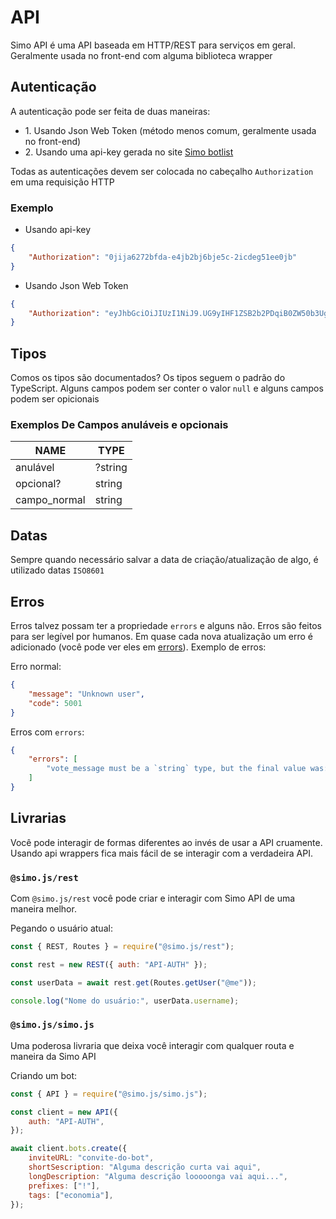 # API

Simo API é uma API baseada em HTTP/REST para serviços em geral. Geralmente usada
no front-end com alguma biblioteca wrapper

## Autenticação

A autenticação pode ser feita de duas maneiras:

-   1\. Usando Json Web Token (método menos comum, geralmente usada no front-end)
-   2\. Usando uma api-key gerada no site [Simo botlist](https://bombadeagua.life)

Todas as autenticações devem ser colocada no cabeçalho `Authorization` em uma
requisição HTTP

### Exemplo

-   Usando api-key

```json
{
    "Authorization": "0jija6272bfda-e4jb2bj6bje5c-2icdeg51ee0jb"
}
```

-   Usando Json Web Token

```json
{
    "Authorization": "eyJhbGciOiJIUzI1NiJ9.UG9yIHF1ZSB2b2PDqiB0ZW50b3UgZGVjb2RpZmljYXIgaXNzbz8.cXaza7vgMrvJR0MXihfaSh7eJUXzsFdmK-b4c_8dEZg"
}
```

## Tipos

Comos os tipos são documentados? Os tipos seguem o padrão do TypeScript. Alguns
campos podem ser conter o valor `null` e alguns campos podem ser opicionais

### Exemplos De Campos anuláveis e opcionais

| NAME         | TYPE    |
| ------------ | ------- |
| anulável     | ?string |
| opcional?    | string  |
| campo_normal | string  |

## Datas

Sempre quando necessário salvar a data de criação/atualização de algo, é utilizado
datas `ISO8601`

## Erros

Erros talvez possam ter a propriedade `errors` e alguns não. Erros são feitos para
ser legível por humanos. Em quase cada nova atualização um erro é adicionado (você
pode ver eles em [errors](/api/utils/errors.json)). Exemplo de erros:

Erro normal:

```json
{
    "message": "Unknown user",
    "code": 5001
}
```

Erros com `errors`:

```json
{
    "errors": [
        "vote_message must be a `string` type, but the final value was: `2`."
    ]
}
```

## Livrarias

Você pode interagir de formas diferentes ao invés de usar a API cruamente. Usando
api wrappers fica mais fácil de se interagir com a verdadeira API.

### `@simo.js/rest`

Com `@simo.js/rest` você pode criar e interagir com Simo API de uma maneira melhor.

Pegando o usuário atual:

```js
const { REST, Routes } = require("@simo.js/rest");

const rest = new REST({ auth: "API-AUTH" });

const userData = await rest.get(Routes.getUser("@me"));

console.log("Nome do usuário:", userData.username);
```

### `@simo.js/simo.js`

Uma poderosa livraria que deixa você interagir com qualquer routa e maneira da
Simo API

Criando um bot:

```js
const { API } = require("@simo.js/simo.js");

const client = new API({
    auth: "API-AUTH",
});

await client.bots.create({
    inviteURL: "convite-do-bot",
    shortSescription: "Alguma descrição curta vai aqui",
    longDescription: "Alguma descrição looooonga vai aqui...",
    prefixes: ["!"],
    tags: ["economia"],
});
```
